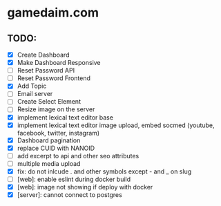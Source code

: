 # gamedaim.com

## TODO:

- [x] Create Dashboard
- [x] Make Dashboard Responsive
- [ ] Reset Password API
- [ ] Reset Password Frontend
- [x] Add Topic
- [ ] Email server
- [ ] Create Select Element
- [ ] Resize image on the server
- [x] implement lexical text editor base
- [x] implement lexical text editor image upload, embed socmed (youtube, facebook, twitter, instagram)
- [x] Dashboard pagination
- [x] replace CUID with NANOID
- [ ] add excerpt to api and other seo attributes
- [ ] multiple media upload
- [x] fix: do not inlcude . and other symbols except - and _ on slug
- [ ] [web]: enable eslint during docker build
- [x] [web]: image not showing if deploy with docker
- [x] [server]: cannot connect to postgres 
